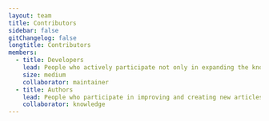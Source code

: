 ```yaml
---
layout: team
title: Contributors
sidebar: false
gitChangelog: false
longtitle: Contributors
members:
  - title: Developers
    lead: People who actively participate not only in expanding the knowledge base, but also in improving its functionality.
    size: medium
    collaborator: maintainer
  - title: Authors
    lead: People who participate in improving and creating new articles.
    collaborator: knowledge
---
```


